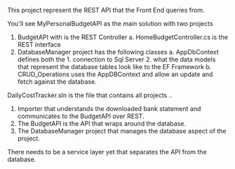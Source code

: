 This project represent the REST API that the Front End queries from.  

You'll see MyPersonalBudgetAPI as the main solution with two projects
   1) BudgetAPI with is the REST Controller
      a.  HomeBudgetController.cs is the REST interface
   3) DatabaseManager project has the following classes
      a. AppDbContext defines both the
           1. connection to Sql Server
           2. what the data models that represent the database tables look like to the EF Framework
      b. CRUD_Operations uses the AppDBContext and allow an update and fetch against the database.

DailyCostTracker.sln is the file that contains all projects ..
  1) Importer that understands the downloaded bank statement and communicates to the BudgetAPI over REST. 
  2) The BudgetAPI  is the API that wraps around the database.
  3) The DatabaseManager project that manages the database aspect of the project.

There needs to be a service layer yet that separates the API from the database.





      


